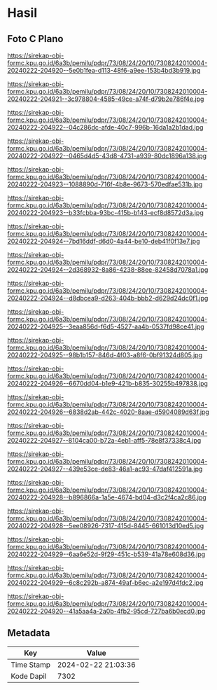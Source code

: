 # Hasil

## Foto C Plano

https://sirekap-obj-formc.kpu.go.id/6a3b/pemilu/pdpr/73/08/24/20/10/7308242010004-20240222-204920--5e0b1fea-d113-48f6-a9ee-153b4bd3b919.jpg

https://sirekap-obj-formc.kpu.go.id/6a3b/pemilu/pdpr/73/08/24/20/10/7308242010004-20240222-204921--3c978804-4585-49ce-a74f-d79b2e786f4e.jpg

https://sirekap-obj-formc.kpu.go.id/6a3b/pemilu/pdpr/73/08/24/20/10/7308242010004-20240222-204922--04c286dc-afde-40c7-996b-16da1a2b1dad.jpg

https://sirekap-obj-formc.kpu.go.id/6a3b/pemilu/pdpr/73/08/24/20/10/7308242010004-20240222-204922--0465d4d5-43d8-4731-a939-80dc1896a138.jpg

https://sirekap-obj-formc.kpu.go.id/6a3b/pemilu/pdpr/73/08/24/20/10/7308242010004-20240222-204923--1088890d-716f-4b8e-9673-570edfae531b.jpg

https://sirekap-obj-formc.kpu.go.id/6a3b/pemilu/pdpr/73/08/24/20/10/7308242010004-20240222-204923--b33fcbba-93bc-415b-b143-ecf8d8572d3a.jpg

https://sirekap-obj-formc.kpu.go.id/6a3b/pemilu/pdpr/73/08/24/20/10/7308242010004-20240222-204924--7bd16ddf-d6d0-4a44-be10-deb41f0f13e7.jpg

https://sirekap-obj-formc.kpu.go.id/6a3b/pemilu/pdpr/73/08/24/20/10/7308242010004-20240222-204924--2d368932-8a86-4238-88ee-82458d7078a1.jpg

https://sirekap-obj-formc.kpu.go.id/6a3b/pemilu/pdpr/73/08/24/20/10/7308242010004-20240222-204924--d8dbcea9-d263-404b-bbb2-d629d24dc0f1.jpg

https://sirekap-obj-formc.kpu.go.id/6a3b/pemilu/pdpr/73/08/24/20/10/7308242010004-20240222-204925--3eaa856d-f6d5-4527-aa4b-0537fd98ce41.jpg

https://sirekap-obj-formc.kpu.go.id/6a3b/pemilu/pdpr/73/08/24/20/10/7308242010004-20240222-204925--98b1b157-846d-4f03-a8f6-0bf91324d805.jpg

https://sirekap-obj-formc.kpu.go.id/6a3b/pemilu/pdpr/73/08/24/20/10/7308242010004-20240222-204926--6670dd04-b1e9-421b-b835-30255b497838.jpg

https://sirekap-obj-formc.kpu.go.id/6a3b/pemilu/pdpr/73/08/24/20/10/7308242010004-20240222-204926--6838d2ab-442c-4020-8aae-d5904089d63f.jpg

https://sirekap-obj-formc.kpu.go.id/6a3b/pemilu/pdpr/73/08/24/20/10/7308242010004-20240222-204927--8104ca00-b72a-4eb1-aff5-78e8f37338c4.jpg

https://sirekap-obj-formc.kpu.go.id/6a3b/pemilu/pdpr/73/08/24/20/10/7308242010004-20240222-204927--439e53ce-de83-46a1-ac93-47daf412591a.jpg

https://sirekap-obj-formc.kpu.go.id/6a3b/pemilu/pdpr/73/08/24/20/10/7308242010004-20240222-204928--b896866a-1a5e-4674-bd04-d3c2f4ca2c86.jpg

https://sirekap-obj-formc.kpu.go.id/6a3b/pemilu/pdpr/73/08/24/20/10/7308242010004-20240222-204928--5ee08926-7317-415d-8445-661013d10ed5.jpg

https://sirekap-obj-formc.kpu.go.id/6a3b/pemilu/pdpr/73/08/24/20/10/7308242010004-20240222-204929--6aa6e52d-9f29-451c-b539-41a78e608d36.jpg

https://sirekap-obj-formc.kpu.go.id/6a3b/pemilu/pdpr/73/08/24/20/10/7308242010004-20240222-204929--6c8c292b-a874-49af-b6ec-a2e197d4fdc2.jpg

https://sirekap-obj-formc.kpu.go.id/6a3b/pemilu/pdpr/73/08/24/20/10/7308242010004-20240222-204920--41a5aa4a-2a0b-4fb2-95cd-727ba6b0ecd0.jpg


## Metadata

| Key        | Value               |
| ---------- | ------------------- |
| Time Stamp | 2024-02-22 21:03:36 |
| Kode Dapil | 7302                |



